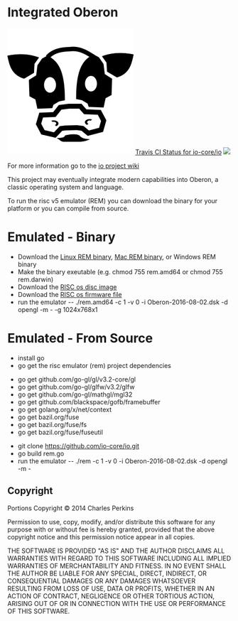 Integrated Oberon
=================

<img src="https://github.com/charlesap/io/blob/master/cowhead.png">
<a href="https://travis-ci.org/io-core/io">Travis CI Status for io-core/io</a> <img src="https://travis-ci.org/io-core/io.svg?branch=master">

For more information go to the <a href="https://github.com/io-core/io/wiki">io project wiki</a>

This project may eventually integrate modern capabilities into Oberon, a classic
operating system and language.

To run the risc v5 emulator (REM) you can download the binary for your platform or you can compile from source.

# Emulated - Binary
* Download the <a href="https://github.com/io-core/io/raw/master/rem/rem.amd64">Linux REM binary</a>, <a href="https://github.com/io-core/io/raw/master/rem/rem.darwin">Mac REM binary</a>, or Windows REM binary
* Make the binary exeutable (e.g. chmod 755 rem.amd64 or chmod 755 rem.darwin)
* Download the <a href="https://github.com/io-core/io/raw/master/rem/Oberon-2016-08-02.dsk">RISC os disc image</a>
* Download the <a href="https://github.com/io-core/io/raw/master/rem/risc-boot.inc">RISC os firmware file</a>
* run the emulator -- ./rem.amd64 -c 1 -v 0 -i Oberon-2016-08-02.dsk -d opengl -m - -g 1024x768x1
# Emulated - From Source
* install go
* go get the risc emulator (rem) project dependencies

- go get github.com/go-gl/gl/v3.2-core/gl
- go get github.com/go-gl/glfw/v3.2/glfw
- go get github.com/go-gl/mathgl/mgl32
- go get github.com/blackspace/gofb/framebuffer
- go get golang.org/x/net/context
- go get bazil.org/fuse
- go get bazil.org/fuse/fs
- go get bazil.org/fuse/fuseutil


* git clone https://github.com/io-core/io.git
* go build rem.go
* run the emulator -- ./rem -c 1 -v 0 -i Oberon-2016-08-02.dsk -d opengl -m -



Copyright
---------

Portions Copyright © 2014 Charles Perkins

Permission to use, copy, modify, and/or distribute this software for
any purpose with or without fee is hereby granted, provided that the
above copyright notice and this permission notice appear in all
copies.

THE SOFTWARE IS PROVIDED "AS IS" AND THE AUTHOR DISCLAIMS ALL
WARRANTIES WITH REGARD TO THIS SOFTWARE INCLUDING ALL IMPLIED
WARRANTIES OF MERCHANTABILITY AND FITNESS. IN NO EVENT SHALL THE
AUTHOR BE LIABLE FOR ANY SPECIAL, DIRECT, INDIRECT, OR CONSEQUENTIAL
DAMAGES OR ANY DAMAGES WHATSOEVER RESULTING FROM LOSS OF USE, DATA OR
PROFITS, WHETHER IN AN ACTION OF CONTRACT, NEGLIGENCE OR OTHER
TORTIOUS ACTION, ARISING OUT OF OR IN CONNECTION WITH THE USE OR
PERFORMANCE OF THIS SOFTWARE.

